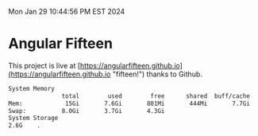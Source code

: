 Mon Jan 29 10:44:56 PM EST 2024

# Angular Fifteen


This project is live at [https://angularfifteen.github.io](https://angularfifteen.github.io "fifteen!") thanks to Github.

```bash
System Memory
               total        used        free      shared  buff/cache   available
Mem:            15Gi       7.6Gi       801Mi       444Mi       7.7Gi       7.7Gi
Swap:          8.0Gi       3.7Gi       4.3Gi
System Storage
2.6G	.
